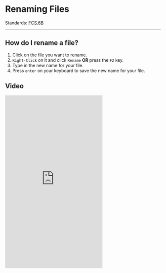 # Renaming Files

Standards: [FCS.6B](../../standards.md#fcs1b)

---

## How do I rename a file?

1. Click on the file you want to rename.
1. `Right-Click` on it and click `Rename` **OR** press the `F2` key.
1. Type in the new name for your file.
1. Press `enter` on your keyboard to save the new name for your file.

## Video

<iframe width="315" height="560"
src="https://www.youtube.com/embed/JyVQd-yAFQo"
title="YouTube video player"
frameborder="0"
allow="accelerometer; autoplay; clipboard-write; encrypted-media; gyroscope; picture-in-picture; web-share"
allowfullscreen></iframe>
